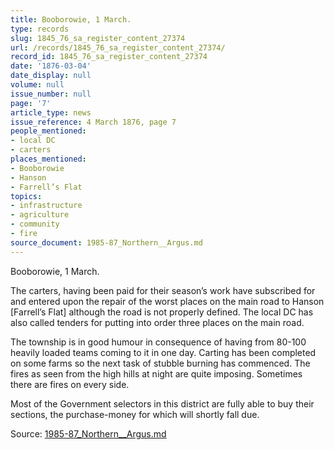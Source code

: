 ```yaml
---
title: Booborowie, 1 March.
type: records
slug: 1845_76_sa_register_content_27374
url: /records/1845_76_sa_register_content_27374/
record_id: 1845_76_sa_register_content_27374
date: '1876-03-04'
date_display: null
volume: null
issue_number: null
page: '7'
article_type: news
issue_reference: 4 March 1876, page 7
people_mentioned:
- local DC
- carters
places_mentioned:
- Booborowie
- Hanson
- Farrell’s Flat
topics:
- infrastructure
- agriculture
- community
- fire
source_document: 1985-87_Northern__Argus.md
---
```


Booborowie, 1 March.

The carters, having been paid for their season’s work have subscribed for and entered upon the repair of the worst places on the main road to Hanson [Farrell’s Flat] although the road is not properly defined.  The local DC has also called tenders for putting into order three places on the main road.

The township is in good humour in consequence of having from 80-100 heavily loaded teams coming to it in one day.  Carting has been completed on some farms so the next task of stubble burning has commenced.  The fires as seen from the high hills at night are quite imposing.  Sometimes there are fires on every side.

Most of the Government selectors in this district are fully able to buy their sections, the purchase-money for which will shortly fall due.

Source: [1985-87_Northern__Argus.md](/downloads/markdown/1985-87_Northern__Argus.md)
